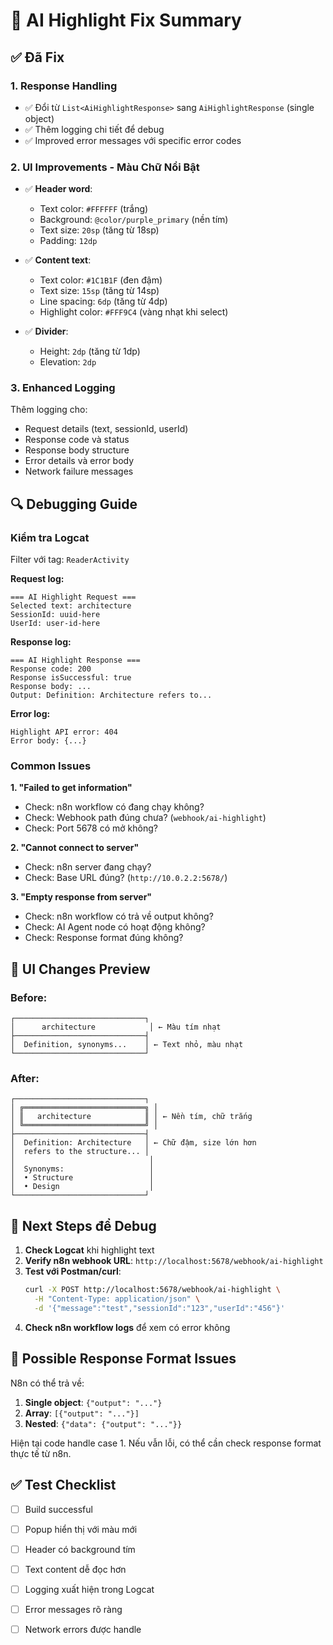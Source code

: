 # 🔧 AI Highlight Fix Summary

## ✅ Đã Fix

### 1. **Response Handling**
- ✅ Đổi từ `List<AiHighlightResponse>` sang `AiHighlightResponse` (single object)
- ✅ Thêm logging chi tiết để debug
- ✅ Improved error messages với specific error codes

### 2. **UI Improvements - Màu Chữ Nổi Bật**
- ✅ **Header word**: 
  - Text color: `#FFFFFF` (trắng)
  - Background: `@color/purple_primary` (nền tím)
  - Text size: `20sp` (tăng từ 18sp)
  - Padding: `12dp`
  
- ✅ **Content text**:
  - Text color: `#1C1B1F` (đen đậm)
  - Text size: `15sp` (tăng từ 14sp)
  - Line spacing: `6dp` (tăng từ 4dp)
  - Highlight color: `#FFF9C4` (vàng nhạt khi select)

- ✅ **Divider**: 
  - Height: `2dp` (tăng từ 1dp)
  - Elevation: `2dp`

### 3. **Enhanced Logging**
Thêm logging cho:
- Request details (text, sessionId, userId)
- Response code và status
- Response body structure
- Error details và error body
- Network failure messages

## 🔍 Debugging Guide

### Kiểm tra Logcat

Filter với tag: `ReaderActivity`

**Request log:**
```
=== AI Highlight Request ===
Selected text: architecture
SessionId: uuid-here
UserId: user-id-here
```

**Response log:**
```
=== AI Highlight Response ===
Response code: 200
Response isSuccessful: true
Response body: ...
Output: Definition: Architecture refers to...
```

**Error log:**
```
Highlight API error: 404
Error body: {...}
```

### Common Issues

**1. "Failed to get information"**
- Check: n8n workflow có đang chạy không?
- Check: Webhook path đúng chưa? (`webhook/ai-highlight`)
- Check: Port 5678 có mở không?

**2. "Cannot connect to server"**
- Check: n8n server đang chạy?
- Check: Base URL đúng? (`http://10.0.2.2:5678/`)

**3. "Empty response from server"**
- Check: n8n workflow có trả về output không?
- Check: AI Agent node có hoạt động không?
- Check: Response format đúng không?

## 🎨 UI Changes Preview

### Before:
```
┌─────────────────────────────┐
│      architecture            │ ← Màu tím nhạt
├─────────────────────────────┤
│  Definition, synonyms...    │ ← Text nhỏ, màu nhạt
└─────────────────────────────┘
```

### After:
```
┌─────────────────────────────┐
│ ╔═══════════════════════════╗ │
│ ║   architecture            ║ │ ← Nền tím, chữ trắng
│ ╚═══════════════════════════╝ │
├─────────────────────────────┤
│  Definition: Architecture   │ ← Chữ đậm, size lớn hơn
│  refers to the structure... │
│                              │
│  Synonyms:                   │
│  • Structure                 │
│  • Design                    │
└─────────────────────────────┘
```

## 📝 Next Steps để Debug

1. **Check Logcat** khi highlight text
2. **Verify n8n webhook URL**: `http://localhost:5678/webhook/ai-highlight`
3. **Test với Postman/curl**:
   ```bash
   curl -X POST http://localhost:5678/webhook/ai-highlight \
     -H "Content-Type: application/json" \
     -d '{"message":"test","sessionId":"123","userId":"456"}'
   ```
4. **Check n8n workflow logs** để xem có error không

## 🔧 Possible Response Format Issues

N8n có thể trả về:
1. **Single object**: `{"output": "..."}`
2. **Array**: `[{"output": "..."}]`
3. **Nested**: `{"data": {"output": "..."}}`

Hiện tại code handle case 1. Nếu vẫn lỗi, có thể cần check response format thực tế từ n8n.

## ✅ Test Checklist

- [ ] Build successful
- [ ] Popup hiển thị với màu mới
- [ ] Header có background tím
- [ ] Text content dễ đọc hơn
- [ ] Logging xuất hiện trong Logcat
- [ ] Error messages rõ ràng
- [ ] Network errors được handle

